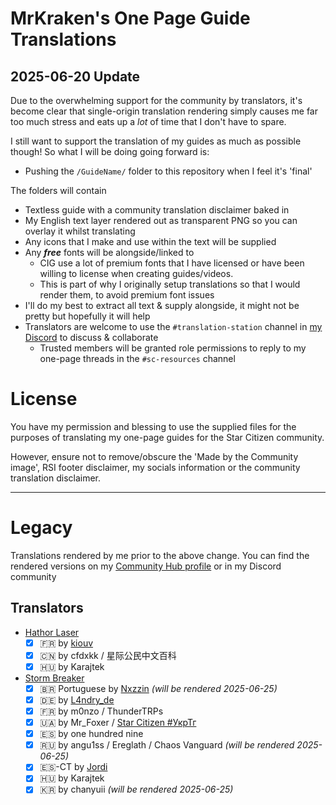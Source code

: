 # MrKraken's One Page Guide Translations
## 2025-06-20 Update
Due to the overwhelming support for the community by translators, it's become clear that single-origin translation rendering simply causes me far too much stress and eats up a *lot* of time that I don't have to spare.

I still want to support the translation of my guides as much as possible though! So what I will be doing going forward is:
- Pushing the `/GuideName/` folder to this repository when I feel it's 'final'

The folders will contain
- Textless guide with a community translation disclaimer baked in
- My English text layer rendered out as transparent PNG so you can overlay it whilst translating
- Any icons that I make and use within the text will be supplied
- Any ***free*** fonts will be alongside/linked to
  - CIG use a lot of premium fonts that I have licensed or have been willing to license when creating guides/videos.
  - This is part of why I originally setup translations so that I would render them, to avoid premium font issues
- I'll do my best to extract all text & supply alongside, it might not be pretty but hopefully it will help
- Translators are welcome to use the `#translation-station` channel in [my Discord](https://discord.gg/mrkraken) to discuss & collaborate
  - Trusted members will be granted role permissions to reply to my one-page threads in the `#sc-resources` channel

# License
You have my permission and blessing to use the supplied files for the purposes of translating my one-page guides for the Star Citizen community.

However, ensure not to remove/obscure the 'Made by the Community image', RSI footer disclaimer, my socials information or the community translation disclaimer.


---
# Legacy
Translations rendered by me prior to the above change. 
You can find the rendered versions on my [Community Hub profile](https://robertsspaceindustries.com/community-hub/user/MrKraken) or in my Discord community
## Translators
- [Hathor Laser](https://robertsspaceindustries.com/community-hub/post/hathor-laser-one-page-guide-V4mCVfAgVSXbc)
  - [x] 🇫🇷 by [kiouv](https://x.com/Journalduverse)
  - [x] 🇨🇳 by cfdxkk / 星际公民中文百科
  - [x] 🇭🇺 by Karajtek
- [Storm Breaker](https://robertsspaceindustries.com/community-hub/post/storm-breaker-one-page-guide-XTU7HaiJkZyFs)
  - [x] 🇧🇷 Portuguese by [Nxzzin](https://x.com/onxzzin) *(will be rendered 2025-06-25)*
  - [x] 🇩🇪 by [L4ndry_de](https://x.com/L4ndry_de)
  - [x] 🇫🇷 by m0nzo / ThunderTRPs
  - [x] 🇺🇦 by Mr_Foxer / [Star Citizen #УкрТг](https://t.me/s/starcitizen_news)
  - [x] 🇪🇸 by one hundred nine 
  - [x] 🇷🇺 by angu1ss / Ereglath / Chaos Vanguard *(will be rendered 2025-06-25)*
  - [x] 🇪🇸-CT by [Jordi](https://x.com/jansol)
  - [x] 🇭🇺 by Karajtek
  - [x] 🇰🇷 by chanyuii *(will be rendered 2025-06-25)*
